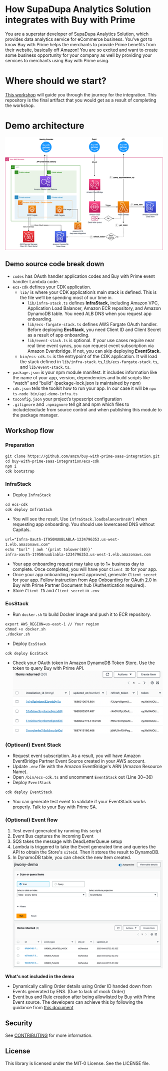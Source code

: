 # How SupaDupa Analytics Solution integrates with Buy with Prime

You are a superstar developer of SupaDupa Analytics Solution, which provides data analytics service for eCommerce business. You've got to know Buy with Prime helps the merchants to provide Prime benefits from their website, basically off Amazon! You are so excited and want to create some business opportunity for your company as well by providing your services to merchants using Buy with Prime using. 

# Where should we start? 
[This workshop](https://catalog.workshops.aws/bwp-saas-integration/en-US) will guide you through the journey for the integration. This repository is the final artifact that you would get as a result of completing the workshop. 

# Demo architecture
![](/images/architecture.png)

## Demo source code break down
- `codes` has OAuth handler application codes and Buy with Prime event handler Lambda code.
- `ecs-cdk` defines your CDK application.
  - `lib/` is where your CDK application’s main stack is defined. This is the file we’ll be spending most of our time in.
    - `lib/infra-stack.ts` defines **InfraStack,** including Amazon VPC, Application Load Balancer, Amazon ECR repository, and Amazon DynamoDB table. You need ALB DNS when you request app onboarding. 
    - `lib/ecs-fargate-stack.ts` defines AWS Fargate OAuth handler. Before deploying **EcsStack**, you need Client ID and Client Secret as a result of app onboarding. 
    - `lib/event-stack.ts` is optional. If your use cases require near real time event syncs, you can request event subscription via Amazon Eventbridge. If not, you can skip deploying **EventStack.**
  - `bin/ecs-cdk.ts` is the entrypoint of the CDK application. It will load the stack defined in `lib/infra-stack.ts`,`lib/ecs-fargate-stack.ts`, and `lib/event-stack.ts`.
- `package.json` is your npm module manifest. It includes information like the name of your app, version, dependencies and build scripts like “watch” and “build” (package-lock.json is maintained by npm)
- `cdk.json` tells the toolkit how to run your app. In our case it will be `npx ts-node bin/api-demo-infra.ts`
- `tsconfig.json` your project’s typescript configuration
- `.gitignore` and `.npmignore` tell git and npm which files to include/exclude from source control and when publishing this module to the package manager.

## Workshop flow
### Preparation
```
git clone https://github.com/amzn/buy-with-prime-saas-integration.git
cd buy-with-prime-saas-integration/ecs-cdk
npm i
cdk bootstrap
```

### InfraStack
- Deploy `InfraStack`
```
cd ecs-cdk
cdk deploy InfraStack
```
- You will see the result. Use `InfraStack.loadbalancerDnsUrl` when requesting app onboarding. You should use lowercased DNS without Capitals. 
```
url="Infra-Oauth-1T950NUUBLABLA-1234796353.us-west-1.elb.amazonaws.com"
echo "$url" | awk '{print tolower($0)}'
infra-oauth-1t950nuublabla-1234796353.us-west-1.elb.amazonaws.com
```
- Your app onboarding request may take up to 1+ business day to complete. Once completed, you will have your `Client ID` for your app. 
- Once your app onboarding request approved, generate `Client secret` for your app. Follow instruction from [App Onboarding for OAuth 2.0](https://documents.partners.buywithprime.amazon.com/private/docs/onboarding-for-oauth-20#client-secret-retrieval) in Buy with Prime Partner Document hub (Authentication required). 
- Store `Client ID` and `Client secret` in `.env`

### EcsStack
- Run `docker.sh` to build Docker image and push it to ECR repository. 
```
export AWS_REGION=us-east-1 // Your region
chmod +x docker.sh
./docker.sh
```
- Deploy `EcsStack`
```
cdk deploy EcsStack
```
- Check your OAuth token in Amazon DynamoDB Token Store. Use the token to query Buy with Prime API. 
![](images/oauth-table.png)

### (Optioanl) Event Stack
- Request event subscription. As a result, you will have Amazon EventBridge Partner Event Source created in your AWS account.
- Update `.env` file with the Amazon EventBridge's ARN (Amazon Resource Name).
- Open `/bin/ecs-cdk.ts` and uncomment `EventStack` out (Line 30~36)
- Deploy `EventStack`
```
cdk deploy EventStack
```
- You can generate test event to validate if your EventStack works properly. Talk to your Buy with Prime SA. 

### (Optional) Event flow
1. Test event generated by running this script
2. Event Bus captures the incoming Event
3. SQS takes the message with DeadLetterQueue setup
4. Lambda is triggered to take the Event generated time and queries the API to obtain the Store's `siteId`. Then it stores the result to DynamoDB.
5. In DynamoDB table, you can check the new Item created.
    ![](images/table-result.png)

**What's not included in the demo**
- Dynamically calling Order details using Order ID handed down from Events generated by ENS. (Due to lack of mock Order)
- Event bus and Rule creation after being allowlisted by Buy with Prime Event source. The developers can achieve this by following the guidance from [this document](https://partners.buywithprime.amazon.com/support/documentation?redirect=%2Fprivate%2Fdocs%2Fbuy-with-prime-event-integration-guide)

<!-- ## (Optional) How to get started to onboard to Buy with Prime APIs
You can use this repository to create the redirect urls that you need for [onboarding to Buy with Prime APIs](https://documents.partners.buywithprime.amazon.com/private/docs/onboarding-for-oauth-20). Please follow the steps listed below. It requires you to have AWS CLI configured already if you have not already please check [this page](https://catalog.us-east-1.prod.workshops.aws/workshops/2b14c78c-56e3-4ed8-b44a-4984094ec8c4/en-US/1-introduction/110-prereq) out and complete the setting. 

1. Clone this repository to start off
    ```
    git clone -b wo-onboarding https://github.com/amzn/buy-with-prime-saas-integration.git
    cd buy-with-prime-saas-integration
    npm i
    ```

2. Deploy this CDK package to your environment
    ```
    export ACCOUNT_ID=$(aws sts get-caller-identity --query 'Account' --output text)
    cdk bootstrap $ACCOUNT_ID/<<YOUR_CHOICE_OF_REGION>>
    cdk deploy
    ```

3. When it completes, you will see the created domain name for the load balancer and use it for onboarding! -->


## Security

See [CONTRIBUTING](CONTRIBUTING.md#security-issue-notifications) for more information.

## License

This library is licensed under the MIT-0 License. See the LICENSE file.

